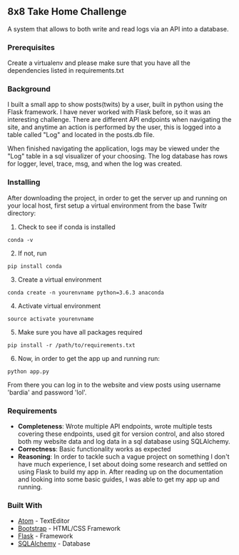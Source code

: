 ## 8x8 Take Home Challenge

A system that allows to both write and read logs via an API into a database.

### Prerequisites

Create a virtualenv and please make sure that you have all the dependencies listed in requirements.txt

### Background

I built a small app to show posts(twits) by a user, built in python using the Flask framework. I have never worked with Flask before, so it was an interesting challenge. There are different API endpoints when navigating the site, and anytime an action is performed by the user, this is logged into a table called "Log" and located in the posts.db file.

When finished navigating the application, logs may be viewed under the "Log" table in a sql visualizer of your choosing.
The log database has rows for logger, level, trace, msg, and when the log was created.

### Installing

After downloading the project, in order to get the server up and running on your local host, first setup a virtual environment from the base Twitr directory:

1. Check to see if conda is installed
```
conda -v
```
2. If not, run
```
pip install conda
```

3. Create a virtual environment
```
conda create -n yourenvname python=3.6.3 anaconda
```

4. Activate virtual environment
```
source activate yourenvname
```

5. Make sure you have all packages required
```
pip install -r /path/to/requirements.txt
```

6. Now, in order to get the app up and running run:
```
python app.py
```

From there you can log in to the website and view posts using username 'bardia' and password 'lol'.


### Requirements

- **Completeness**: Wrote multiple API endpoints, wrote multiple tests covering these endpoints, used git for version control, and also stored both my website data and log data in a sql database using SQLAlchemy.
- **Correctness**: Basic functionality works as expected
- **Reasoning**: In order to tackle such a vague project on something I don't have much experience, I set about doing some research and settled on using Flask to build my app in. After reading up on the documentation and looking into some basic guides, I was able to get my app up and running.

### Built With

* [Atom](https://atom.io) - TextEditor
* [Bootstrap](https://getbootstrap.com) - HTML/CSS Framework
* [Flask](http://flask.pocoo.org) - Framework
* [SQLAlchemy](https://www.sqlalchemy.org) - Database
